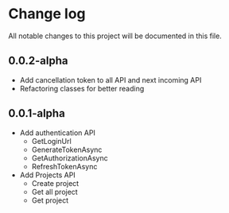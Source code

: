﻿# Change log

All notable changes to this project will be documented in this file.

## 0.0.2-alpha

- Add cancellation token to all API and next incoming API
- Refactoring classes for better reading

## 0.0.1-alpha

- Add authentication API
    - GetLoginUrl
    - GenerateTokenAsync
    - GetAuthorizationAsync
    - RefreshTokenAsync
- Add Projects API
    - Create project
    - Get all project
    - Get project